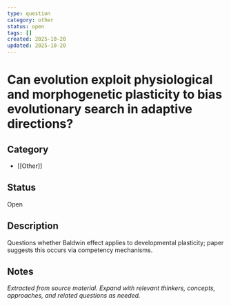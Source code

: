 ```yaml
---
type: question
category: other
status: open
tags: []
created: 2025-10-20
updated: 2025-10-20
---
```


# Can evolution exploit physiological and morphogenetic plasticity to bias evolutionary search in adaptive directions?

## Category

- [[Other]]

## Status

Open

## Description

Questions whether Baldwin effect applies to developmental plasticity; paper suggests this occurs via competency mechanisms.

## Notes

*Extracted from source material. Expand with relevant thinkers, concepts, approaches, and related questions as needed.*
